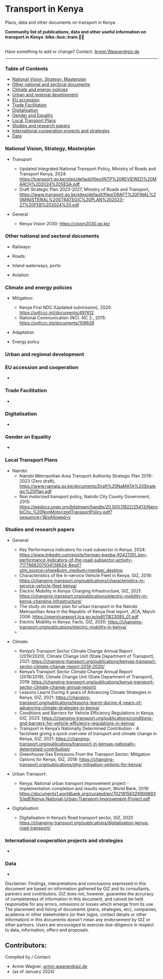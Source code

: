 # Transport in Kenya
Plans, data and other documents on transport in Kenya

<b> 
Community list of publications, data and other useful information on transport in Kenya :bike::bus::train:🌳🚊
</b><br><br>

Have something to add or change? Contact: Armin.Wagner@giz.de

------------------------------

### Table of Contents

- [National Vision, Strategy, Masterplan](#National-Vision-Strategy-Masterplan)
- [Other national and sectoral documents](#other-national-sectoral-documents) 
- [Climate and energy policies](#climate-energy-policies)
- [Urban and regional development](#urban) 
- [EU accession](#eu-accession)
- [Trade Facilitation](#trade-facilitation)  
- [Digitalisation](#digitalisation)
- [Gender and Equality](#gender)
- [Local Transport Plans](#local-transport-plans) 
- [Studies and research papers](#studies-research) 
- [International cooperation projects and strategies](#International-cooperation) 
- [Data](#data) 

  
### National Vision, Strategy, Masterplan <a name="national-vision-strategy-masterplan"></a> 

- Transport
  - Updated Integrated National Transport Policy, Ministry of Roads and Transport Kenya, 2024: https://transport.go.ke/sites/default/files/INTP%20REVIEWED%20MARCH%202024%20SESA.pdf
  - Draft Strategic Plan 2023-2027, Ministry of Roads and Transport, https://www.transport.go.ke/sites/default/files/DRAFT%20FINAL%20MINISTERIAL%20STRATEGIC%20PLAN%202023-27%20FEB%202024%20.pdf
  
- General
  - Kenya Vision 2030: https://vision2030.go.ke/
  

### Other national and sectoral documents <a name="other-national-sectoral-documents"></a> 

- Railways:
 
- Roads:
    
- Inland waterways, ports:
  
- Aviation:

### Climate and energy policies <a name="climate-energy-policies"></a> 

- Mitigation:
   - Kenya First NDC (Updated submission), 2020: https://unfccc.int/documents/497612
   - National Communication (NC). NC 2., 2015: https://unfccc.int/documents/109628    

- Adaptation
   

- Energy policy 
    
### Urban and regional development <a name="urban"></a> 



### EU accession and cooperation <a name="eu-accession"></a> 

- 

### Trade Facilitation <a name="trade-facilitation"></a> 

-

### Digitalisation <a name="digitalisation"></a>

-

### Gender an Equality <a name="gender"></a>

-

### Local Transport Plans <a name="local-transport-plans"></a>  

- Nairobi:
  - Nairobi Metropolitan Area Transport Authority Strategic Plan 2019-2023 (Zero draft), https://www.namata.go.ke/documents/Draft%20NaMATA%20Strategic%20Plan.pdf
  - Non motorized transport policy, Nairobi City County Government, 2015: https://wedocs.unep.org/bitstream/handle/20.500.11822/25413/NairobiCity_%20NonMotorizedTransportPolicy.pdf?sequence=1&isAllowed=y

### Studies and research papers <a name="studies-research"></a> 

- General: 
  - Key Performance indicators for road subsector in Kenya, 2024: https://www.linkedin.com/posts/herman-kwoba-92421351_key-performance-indicators-of-the-road-subsector-activity-7177966207034138624-Begl/?utm_source=share&utm_medium=member_desktop
  - Characteristics of the In-service Vehicle Fleet in Kenya, GIZ, 2019: https://changing-transport.org/publications/characteristics-in-service-vehicle-fleet-kenya/
  - Electric Mobility in Kenya: Charging Infrastructure, GIZ, 2021: https://changing-transport.org/publications/electric-mobility-in-kenya-charging-infrastructure/
  - The study on master plan for urban transport in the Nairobi Metropolitan Area in the Republic of Kenya final report, JICA, March 2006: https://openjicareport.jica.go.jp/pdf/11823085_01.pdf
  - Electric Mobility in Kenya: Facts, GIZ, 2020: https://changing-transport.org/publications/electric-mobility-in-kenya/
  - 

- Climate:
  - Kenya’s Transport Sector Climate Change Annual Report (2019/2020), Climate Change Unit (State Department of Transport), 2021: https://changing-transport.org/publications/kenyas-transport-sector-climate-change-report-2019-2020/
  - Kenya’s Transport Sector Climate Change Annual Report (2018/2019), Climate Change Unit (State Department of Transport), 2019: https://changing-transport.org/publications/kenya-transport-sector-climate-change-annual-report/
  - Lessons Learnt During 4 years of Advancing Climate Strategies in Kenya, GIZ, 2021: https://changing-transport.org/publications/lessons-learnt-during-4-years-of-advancing-climate-strategies-in-kenya/
  - Conditions and Barriers for Vehicle Efficiency Regulations in Kenya, GIZ, 2023: https://changing-transport.org/publications/conditions-and-barriers-for-vehicle-efficiency-regulations-in-kenya/
  - Transport in Kenya’s Nationally Determined Contribution - A factsheet giving a quick overview of transport and climate change in Kenya, GIZ, 2021: https://changing-transport.org/publications/transport-in-kenyas-nationally-determined-contribution/
  - Greenhouse Gas Emissions From the Transport Sector: Mitigation Options for Kenya, GIZ, 2018: https://changing-transport.org/publications/ghg-mitigation-options-for-kenya/
  
- Urban Transport:
  - Kenya: National urban transport improvement project - Implementation completion and results report, World Bank, 2019: https://documents1.worldbank.org/curated/en/702181563299068935/pdf/Kenya-National-Urban-Transport-Improvement-Project.pdf

- Digitalisation:
  - Digitalisation in Kenya’s Road transport sector, GIZ, 2020 https://changing-transport.org/publications/digitalisation-kenya-road-transport/

### International cooperation projects and strategies <a name="international-cooperation"></a> 

-

### Data <a name="data"></a>

-


Disclaimer: Findings, interpretations and conclusions expressed in this document are based on information gathered by GIZ and its consultants, partners and contributors. GIZ does not, however, guarantee the accuracy of completeness of information in this document, and cannot be held responsible for any errors, omissions or losses which emerge from its use. The placement and listing of documents (plans, strategies, etc), companies, academia or other stakeholders (or their logos, contact details or other information) in this documents doesn’t mean any endorsement by GIZ or other partners. Users are encouraged to exercise due-diligence in respect to data, information, offers and proposals.


Contributors:
-

Compiled by / Contact:
- Armin Wagner: armin.wagner@giz.de
- (as of January 2024)
